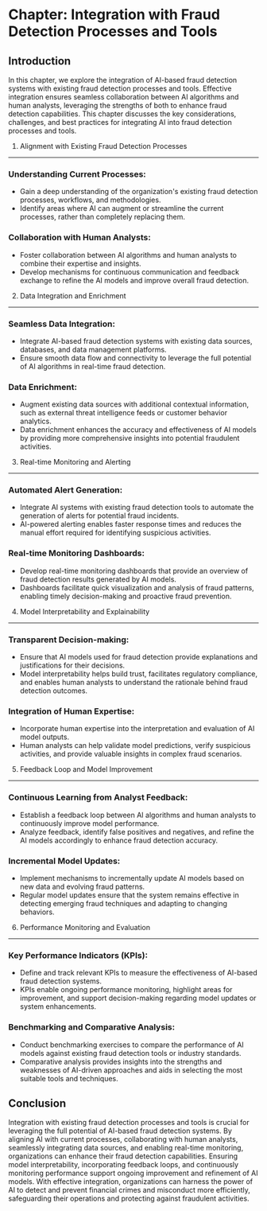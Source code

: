 Chapter: Integration with Fraud Detection Processes and Tools
=============================================================

Introduction
------------

In this chapter, we explore the integration of AI-based fraud detection systems with existing fraud detection processes and tools. Effective integration ensures seamless collaboration between AI algorithms and human analysts, leveraging the strengths of both to enhance fraud detection capabilities. This chapter discusses the key considerations, challenges, and best practices for integrating AI into fraud detection processes and tools.

1. Alignment with Existing Fraud Detection Processes
----------------------------------------------------

### Understanding Current Processes:

* Gain a deep understanding of the organization's existing fraud detection processes, workflows, and methodologies.
* Identify areas where AI can augment or streamline the current processes, rather than completely replacing them.

### Collaboration with Human Analysts:

* Foster collaboration between AI algorithms and human analysts to combine their expertise and insights.
* Develop mechanisms for continuous communication and feedback exchange to refine the AI models and improve overall fraud detection.

2. Data Integration and Enrichment
----------------------------------

### Seamless Data Integration:

* Integrate AI-based fraud detection systems with existing data sources, databases, and data management platforms.
* Ensure smooth data flow and connectivity to leverage the full potential of AI algorithms in real-time fraud detection.

### Data Enrichment:

* Augment existing data sources with additional contextual information, such as external threat intelligence feeds or customer behavior analytics.
* Data enrichment enhances the accuracy and effectiveness of AI models by providing more comprehensive insights into potential fraudulent activities.

3. Real-time Monitoring and Alerting
------------------------------------

### Automated Alert Generation:

* Integrate AI systems with existing fraud detection tools to automate the generation of alerts for potential fraud incidents.
* AI-powered alerting enables faster response times and reduces the manual effort required for identifying suspicious activities.

### Real-time Monitoring Dashboards:

* Develop real-time monitoring dashboards that provide an overview of fraud detection results generated by AI models.
* Dashboards facilitate quick visualization and analysis of fraud patterns, enabling timely decision-making and proactive fraud prevention.

4. Model Interpretability and Explainability
--------------------------------------------

### Transparent Decision-making:

* Ensure that AI models used for fraud detection provide explanations and justifications for their decisions.
* Model interpretability helps build trust, facilitates regulatory compliance, and enables human analysts to understand the rationale behind fraud detection outcomes.

### Integration of Human Expertise:

* Incorporate human expertise into the interpretation and evaluation of AI model outputs.
* Human analysts can help validate model predictions, verify suspicious activities, and provide valuable insights in complex fraud scenarios.

5. Feedback Loop and Model Improvement
--------------------------------------

### Continuous Learning from Analyst Feedback:

* Establish a feedback loop between AI algorithms and human analysts to continuously improve model performance.
* Analyze feedback, identify false positives and negatives, and refine the AI models accordingly to enhance fraud detection accuracy.

### Incremental Model Updates:

* Implement mechanisms to incrementally update AI models based on new data and evolving fraud patterns.
* Regular model updates ensure that the system remains effective in detecting emerging fraud techniques and adapting to changing behaviors.

6. Performance Monitoring and Evaluation
----------------------------------------

### Key Performance Indicators (KPIs):

* Define and track relevant KPIs to measure the effectiveness of AI-based fraud detection systems.
* KPIs enable ongoing performance monitoring, highlight areas for improvement, and support decision-making regarding model updates or system enhancements.

### Benchmarking and Comparative Analysis:

* Conduct benchmarking exercises to compare the performance of AI models against existing fraud detection tools or industry standards.
* Comparative analysis provides insights into the strengths and weaknesses of AI-driven approaches and aids in selecting the most suitable tools and techniques.

Conclusion
----------

Integration with existing fraud detection processes and tools is crucial for leveraging the full potential of AI-based fraud detection systems. By aligning AI with current processes, collaborating with human analysts, seamlessly integrating data sources, and enabling real-time monitoring, organizations can enhance their fraud detection capabilities. Ensuring model interpretability, incorporating feedback loops, and continuously monitoring performance support ongoing improvement and refinement of AI models. With effective integration, organizations can harness the power of AI to detect and prevent financial crimes and misconduct more efficiently, safeguarding their operations and protecting against fraudulent activities.
